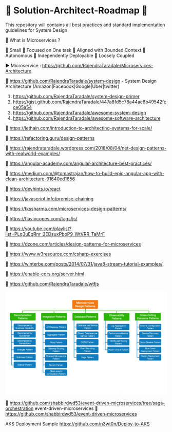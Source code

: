 # :loudspeaker: Solution-Architect-Roadmap :loudspeaker:
This repository will contains all best practices and standard implementation guidelines for System Design 

:orange_book: What is Microservices ?

💢 Small 💢 Focused on One task 💢 Aligned with Bounded Context 💢 Autonomous 💢 Independently Deployable 💢 Loosely Coupled

▶️ Microservice : https://github.com/RajendraTaradale/Microservices-Architecture

:green_book: https://github.com/RajendraTaradale/system-design - System Design Architecture (Amazon|Facebook|Google|Uber|twitter)
 1. https://github.com/RajendraTaradale/system-design-primer
 2. https://gist.github.com/RajendraTaradale/447a8fd5c78a44ac8b49542fcce05a54
 3. https://github.com/RajendraTaradale/awesome-system-design
 4. https://github.com/RajendraTaradale/awesome-software-architecture

:green_book: https://lethain.com/introduction-to-architecting-systems-for-scale/

:green_book: https://refactoring.guru/design-patterns

:green_book: https://rajendrataradale.wordpress.com/2018/08/04/net-design-patterns-with-realworld-examples/

:green_book: https://angular-academy.com/angular-architecture-best-practices/

:green_book: https://medium.com/@tomastrajan/how-to-build-epic-angular-app-with-clean-architecture-91640ed1656

:green_book: https://devhints.io/react

:green_book: https://javascript.info/promise-chaining

:green_book: https://tkssharma.com/microservices-design-patterns/

:green_book: https://flaviocopes.com/tags/js/

:green_book: https://youtube.com/playlist?list=PLq3uEqRnr_2EDsuxPboP9_WtVRR_TaMrF

:green_book: https://dzone.com/articles/design-patterns-for-microservices

:green_book: https://www.w3resource.com/csharp-exercises

:green_book: https://winterbe.com/posts/2014/07/31/java8-stream-tutorial-examples/

:green_book: https://enable-cors.org/server.html

:green_book: https://github.com/RajendraTaradale/wtfjs

![Screenshot](https://github.com/RajendraTaradale/Solution-Architect/blob/main/Microservice%20-%20Rajendra%20Taradale.PNG)

:green_book: https://github.com/shabbirdwd53/event-driven-microservices/tree/saga-orchestration event-driven-microservices
:green_book: https://github.com/shabbirdwd53/event-driven-microservices

AKS Deployment Sample https://github.com/n3wt0n/Deploy-to-AKS

